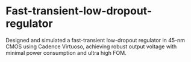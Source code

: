 # Fast-transient-low-dropout-regulator
Designed and simulated a fast-transient low-dropout regulator in 45-nm CMOS using Cadence Virtuoso, achieving robust output voltage with minimal power consumption and ultra high FOM.
